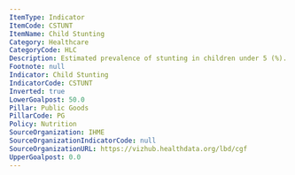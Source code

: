 ```yaml
---
ItemType: Indicator
ItemCode: CSTUNT
ItemName: Child Stunting
Category: Healthcare
CategoryCode: HLC
Description: Estimated prevalence of stunting in children under 5 (%).
Footnote: null
Indicator: Child Stunting
IndicatorCode: CSTUNT
Inverted: true
LowerGoalpost: 50.0
Pillar: Public Goods
PillarCode: PG
Policy: Nutrition
SourceOrganization: IHME
SourceOrganizationIndicatorCode: null
SourceOrganizationURL: https://vizhub.healthdata.org/lbd/cgf
UpperGoalpost: 0.0
---
```


